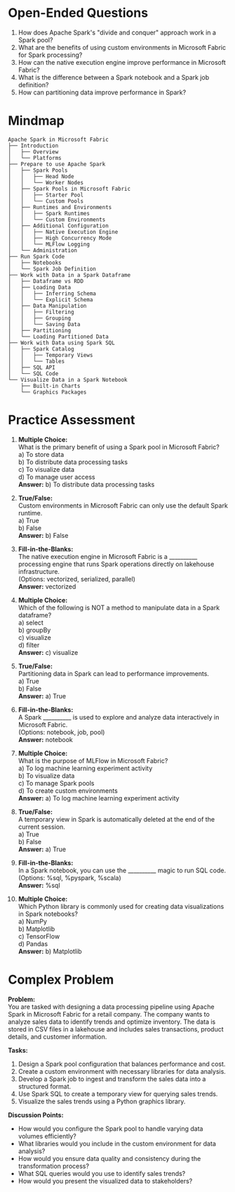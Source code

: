 # Open-Ended Questions

1. How does Apache Spark's "divide and conquer" approach work in a Spark pool?
2. What are the benefits of using custom environments in Microsoft Fabric for Spark processing?
3. How can the native execution engine improve performance in Microsoft Fabric?
4. What is the difference between a Spark notebook and a Spark job definition?
5. How can partitioning data improve performance in Spark?

# Mindmap

```
Apache Spark in Microsoft Fabric
├── Introduction
│   ├── Overview
│   └── Platforms
├── Prepare to use Apache Spark
│   ├── Spark Pools
│   │   ├── Head Node
│   │   └── Worker Nodes
│   ├── Spark Pools in Microsoft Fabric
│   │   ├── Starter Pool
│   │   └── Custom Pools
│   ├── Runtimes and Environments
│   │   ├── Spark Runtimes
│   │   └── Custom Environments
│   ├── Additional Configuration
│   │   ├── Native Execution Engine
│   │   ├── High Concurrency Mode
│   │   └── MLFlow Logging
│   └── Administration
├── Run Spark Code
│   ├── Notebooks
│   └── Spark Job Definition
├── Work with Data in a Spark Dataframe
│   ├── Dataframe vs RDD
│   ├── Loading Data
│   │   ├── Inferring Schema
│   │   └── Explicit Schema
│   ├── Data Manipulation
│   │   ├── Filtering
│   │   ├── Grouping
│   │   └── Saving Data
│   ├── Partitioning
│   └── Loading Partitioned Data
├── Work with Data using Spark SQL
│   ├── Spark Catalog
│   │   ├── Temporary Views
│   │   └── Tables
│   ├── SQL API
│   └── SQL Code
└── Visualize Data in a Spark Notebook
    ├── Built-in Charts
    └── Graphics Packages
```

# Practice Assessment

1. **Multiple Choice:**  
   What is the primary benefit of using a Spark pool in Microsoft Fabric?  
   a) To store data  
   b) To distribute data processing tasks  
   c) To visualize data  
   d) To manage user access  
   **Answer:** b) To distribute data processing tasks

2. **True/False:**  
   Custom environments in Microsoft Fabric can only use the default Spark runtime.  
   a) True  
   b) False  
   **Answer:** b) False

3. **Fill-in-the-Blanks:**  
   The native execution engine in Microsoft Fabric is a __________ processing engine that runs Spark operations directly on lakehouse infrastructure.  
   (Options: vectorized, serialized, parallel)  
   **Answer:** vectorized

4. **Multiple Choice:**  
   Which of the following is NOT a method to manipulate data in a Spark dataframe?  
   a) select  
   b) groupBy  
   c) visualize  
   d) filter  
   **Answer:** c) visualize

5. **True/False:**  
   Partitioning data in Spark can lead to performance improvements.  
   a) True  
   b) False  
   **Answer:** a) True

6. **Fill-in-the-Blanks:**  
   A Spark __________ is used to explore and analyze data interactively in Microsoft Fabric.  
   (Options: notebook, job, pool)  
   **Answer:** notebook

7. **Multiple Choice:**  
   What is the purpose of MLFlow in Microsoft Fabric?  
   a) To log machine learning experiment activity  
   b) To visualize data  
   c) To manage Spark pools  
   d) To create custom environments  
   **Answer:** a) To log machine learning experiment activity

8. **True/False:**  
   A temporary view in Spark is automatically deleted at the end of the current session.  
   a) True  
   b) False  
   **Answer:** a) True

9. **Fill-in-the-Blanks:**  
   In a Spark notebook, you can use the __________ magic to run SQL code.  
   (Options: %sql, %pyspark, %scala)  
   **Answer:** %sql

10. **Multiple Choice:**  
    Which Python library is commonly used for creating data visualizations in Spark notebooks?  
    a) NumPy  
    b) Matplotlib  
    c) TensorFlow  
    d) Pandas  
    **Answer:** b) Matplotlib

# Complex Problem

**Problem:**  
You are tasked with designing a data processing pipeline using Apache Spark in Microsoft Fabric for a retail company. The company wants to analyze sales data to identify trends and optimize inventory. The data is stored in CSV files in a lakehouse and includes sales transactions, product details, and customer information.

**Tasks:**

1. Design a Spark pool configuration that balances performance and cost.
2. Create a custom environment with necessary libraries for data analysis.
3. Develop a Spark job to ingest and transform the sales data into a structured format.
4. Use Spark SQL to create a temporary view for querying sales trends.
5. Visualize the sales trends using a Python graphics library.

**Discussion Points:**

- How would you configure the Spark pool to handle varying data volumes efficiently?
- What libraries would you include in the custom environment for data analysis?
- How would you ensure data quality and consistency during the transformation process?
- What SQL queries would you use to identify sales trends?
- How would you present the visualized data to stakeholders?
